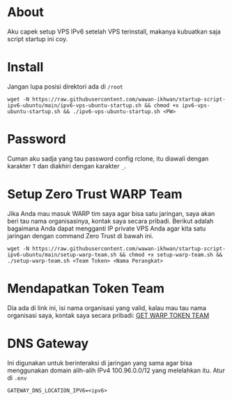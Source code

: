 # About
Aku capek setup VPS IPv6 setelah VPS terinstall, makanya kubuatkan saja script startup ini coy.

# Install
Jangan lupa posisi direktori ada di `/root`
```
wget -N https://raw.githubusercontent.com/wawan-ikhwan/startup-script-ipv6-ubuntu/main/ipv6-vps-ubuntu-startup.sh && chmod +x ipv6-vps-ubuntu-startup.sh && ./ipv6-vps-ubuntu-startup.sh <PW>
 ```

# Password
Cuman aku sadja yang tau password config rclone, itu diawali dengan karakter `T` dan diakhiri dengan karakter `_`.

# Setup Zero Trust WARP Team
Jika Anda mau masuk WARP tim saya agar bisa satu jaringan, saya akan beri tau nama organisasinya, kontak saya secara pribadi. Berikut adalah bagaimana Anda dapat mengganti IP private VPS Anda agar kita satu jaringan dengan command Zero Trust di bawah ini.
```
wget -N https://raw.githubusercontent.com/wawan-ikhwan/startup-script-ipv6-ubuntu/main/setup-warp-team.sh && chmod +x setup-warp-team.sh && ./setup-warp-team.sh <Team Token> <Nama Perangkat>
```

# Mendapatkan Token Team
Dia ada di link ini, isi nama organisasi yang valid, kalau mau tau nama organisasi saya, kontak saya secara pribadi:
[GET WARP TOKEN TEAM](https://web--public--warp-team-api--coia-mfs4.code.run)

# DNS Gateway
Ini digunakan untuk berinteraksi di jaringan yang sama agar bisa menggunakan domain alih-alih IPv4 100.96.0.0/12 yang melelahkan itu.
Atur di `.env`
```.env
GATEWAY_DNS_LOCATION_IPV6=<ipv6>
```